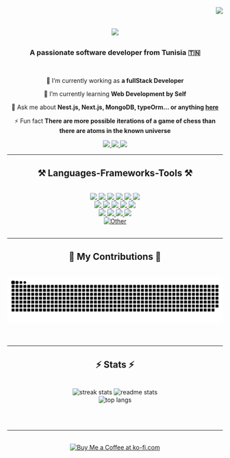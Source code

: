 <img align="right" src="https://visitor-badge.laobi.icu/badge?page_id=HatemFer.HatemFer" />

<h1 align="center">
    <img src="https://readme-typing-svg.herokuapp.com/?font=Righteous&size=35&center=true&vCenter=true&width=500&height=70&duration=4000&lines=Hi+There!+👋;+I'm+Hatem+Ferjeni!;" />
</h1>

<h3 align="center">A passionate software developer from Tunisia 🇹🇳</h3>

<br/>

<div align="center">

 🔭 I’m currently working as **a fullStack Developer** 
 
 🌱 I’m currently learning **Web Development by Self**

💬 Ask me about **Nest.js, Next.js, MongoDB, typeOrm... or anything [here](https://github.com/HatemFer/HatemFer/issues)**

⚡ Fun fact **There are more possible iterations of a game of chess than there are atoms in the known universe**

 </div>
 
<div align="center"> 
  <a href="mailto:hatemeferjenizamil@gmail.com">
    <img src="https://img.shields.io/badge/Gmail-333333?style=for-the-badge&logo=gmail&logoColor=red" />
  </a>
  <a href="https://www.linkedin.com/in/hatem-ferjeni-b47895226/" target="_blank">
    <img src="https://img.shields.io/badge/LinkedIn-0077B5?style=for-the-badge&logo=linkedin&logoColor=white"/>
  </a>
  <a href="https://HatemFer.github.io" target="_blank">
     <img src="https://img.shields.io/badge/Portfolio-FF5722?style=for-the-badge&logo=todoist&logoColor=white" /> <!-- sqlite, safari, google-chrome are other good icon options -->
  </a>
</div>

 <hr/>
 
<h2 align="center">⚒️ Languages-Frameworks-Tools ⚒️</h2>
<br/>
<div align="center">
     <a href="https://developer.mozilla.org/en-US/docs/Web/HTML" target="_blank">
            <img src="https://skillicons.dev/icons?i=html" />
        </a>
         <a href="https://developer.mozilla.org/en-US/docs/Web/CSS"  target="_blank">
            <img src="https://skillicons.dev/icons?i=css" />
        </a>
         <a href="https://developer.mozilla.org/en-US/docs/Web/JavaScript/Guide"  target="_blank">
            <img src="https://skillicons.dev/icons?i=javascript" />
        </a>
         <a href="https://www.typescriptlang.org/"  target="_blank">
            <img src="https://skillicons.dev/icons?i=typescript" />
        </a>
         <a href="https://nestjs.com/"  target="_blank">
            <img src="https://skillicons.dev/icons?i=nestjs" />
        </a>
         <a href="https://nextjs.org/"  target="_blank">
            <img src="https://skillicons.dev/icons?i=nextjs" />
        </a><br>
    <a href="https://developer.mozilla.org/en-US/docs/Web/HTML" target="_blank">
            <img src="https://skillicons.dev/icons?i=nodejs" />
        </a>
         <a href="https://developer.mozilla.org/en-US/docs/Web/CSS"  target="_blank">
            <img src="https://skillicons.dev/icons?i=java" />
        </a>
         <a href="https://developer.mozilla.org/en-US/docs/Web/JavaScript/Guide"  target="_blank">
            <img src="https://skillicons.dev/icons?i=dotnet" />
        </a>
         <a href="https://www.typescriptlang.org/"  target="_blank">
            <img src="https://skillicons.dev/icons?i=django" />
        </a>
         <a href="https://nestjs.com/"  target="_blank">
            <img src="https://skillicons.dev/icons?i=wordpress" />
        </a><br>
     <a href="https://mui.com/"  target="_blank">
            <img src="https://skillicons.dev/icons?i=mui" />
        </a>
    <a href="https://mui.com/"  target="_blank">
            <img src="https://skillicons.dev/icons?i=flutter" />
        </a>
    <a href="https://mui.com/"  target="_blank">
            <img src="https://skillicons.dev/icons?i=mongodb" />
        </a>
    <a href="https://mui.com/"  target="_blank">
            <img src="https://skillicons.dev/icons?i=mysql" />
        </a>
  <br>
    <a href="#" target="_blank" rel="nofollow"><img alt="Other" src="https://img.shields.io/badge/AND MORE...-323330?style=for-the-badge" /></a>
</div>

<br/>
<hr/>

<div align="center">
  <h2>🐍 My Contributions 🐍</h2>
  <br>
    <a href="https://github.com/HatemFer">
  <img alt="snake eating my contributions" src="https://raw.githubusercontent.com/HatemFer/HatemFer/output/github-contribution-grid-snake.svg" />
  </a>
  <br/><br/><br/>
</div>

<hr/>

<h2 align="center">⚡ Stats ⚡</h2>
<br>
<div align=center>
  <img width=390 src="https://github-readme-streak-stats-salesp07.vercel.app/?user=HatemFer&count_private=true&theme=react&border_radius=10" alt="streak stats"/>
  <img width=390 src="https://github-readme-stats.vercel.app/api?username=HatemFer&count_private=true&show_icons=true&theme=react&rank_icon=github&border_radius=10" alt="readme stats" />
  <br/>
  <img width=325 align="center" src="https://github-readme-stats.vercel.app/api/top-langs/?username=HatemFer&hide=HTML&langs_count=8&layout=compact&theme=react&border_radius=10&size_weight=0.5&count_weight=0.5&exclude_repo=github-readme-stats" alt="top langs" />
</div>

<br/><br/>

<hr/>

<br/>

<div align="center">
<a href='https://ko-fi.com/codecrafterscup' target='_blank'><img height='64' style='border:0px;height:64px;' src='https://storage.ko-fi.com/cdn/kofi1.png?v=3' border='0' alt='Buy Me a Coffee at ko-fi.com' /></a>
</div>

<br/>
